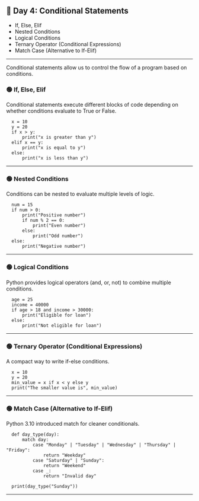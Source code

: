 ## 🔵 Day 4: Conditional Statements
- If, Else, Elif
- Nested Conditions
- Logical Conditions
- Ternary Operator (Conditional Expressions)
- Match Case (Alternative to If-Elif)
***
Conditional statements allow us to control the flow of a program based on conditions.

### 🟢 If, Else, Elif
Conditional statements execute different blocks of code depending on whether conditions evaluate to True or False.

      x = 10
      y = 20
      if x > y:
          print("x is greater than y")
      elif x == y:
          print("x is equal to y")
      else:
          print("x is less than y")
***
### 🟢 Nested Conditions
Conditions can be nested to evaluate multiple levels of logic.

      num = 15
      if num > 0:
          print("Positive number")
          if num % 2 == 0:
              print("Even number")
          else:
              print("Odd number")
      else:
          print("Negative number")
***
### 🟢 Logical Conditions
Python provides logical operators (and, or, not) to combine multiple conditions.

      age = 25
      income = 40000
      if age > 18 and income > 30000:
          print("Eligible for loan")
      else:
          print("Not eligible for loan")
***
### 🟢 Ternary Operator (Conditional Expressions)
A compact way to write if-else conditions.

      x = 10
      y = 20
      min_value = x if x < y else y
      print("The smaller value is", min_value)
***
### 🟢 Match Case (Alternative to If-Elif)
Python 3.10 introduced match for cleaner conditionals.

      def day_type(day):
          match day:
              case "Monday" | "Tuesday" | "Wednesday" | "Thursday" | "Friday":
                  return "Weekday"
              case "Saturday" | "Sunday":
                  return "Weekend"
              case _:
                  return "Invalid day"
      
      print(day_type("Sunday"))
***
